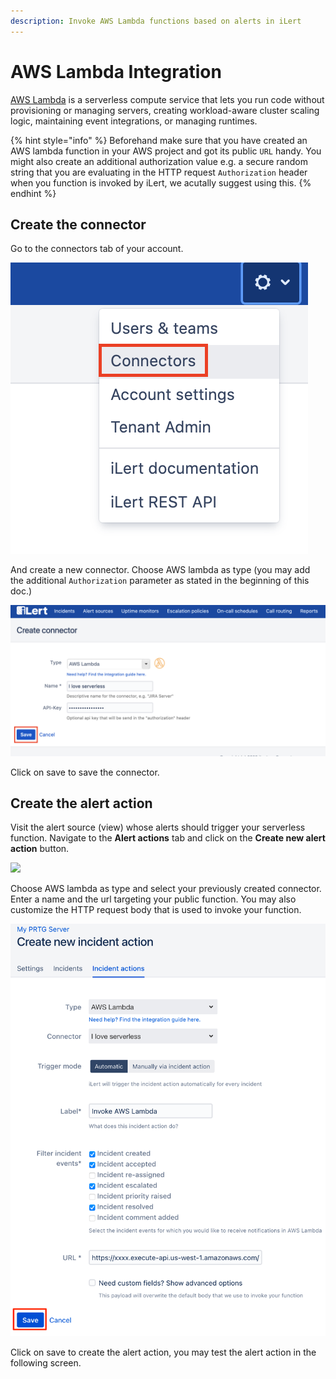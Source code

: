```yaml
---
description: Invoke AWS Lambda functions based on alerts in iLert
---
```


# AWS Lambda Integration

[AWS Lambda](https://aws.amazon.com/lambda/) is a serverless compute service that lets you run code without provisioning or managing servers, creating workload-aware cluster scaling logic, maintaining event integrations, or managing runtimes.

{% hint style="info" %}
Beforehand make sure that you have created an AWS lambda function in your AWS project and got its public `URL` handy. You might also create an additional authorization value e.g. a secure random string that you are evaluating in the HTTP request `Authorization` header when you function is invoked by iLert, we acutally suggest using this.
{% endhint %}

## Create the connector <a href="#connector" id="connector"></a>

Go to the connectors tab of your account.

![](<../.gitbook/assets/s1 (2) (1).png>)

And create a new connector. Choose AWS lambda as type (you may add the additional `Authorization` parameter as stated in the beginning of this doc.)

![](../.gitbook/assets/s2.png)

Click on save to save the connector.

## Create the alert action <a href="#connection" id="connection"></a>

Visit the alert source (view) whose alerts should trigger your serverless function. Navigate to the **Alert actions** tab and click on the **Create new alert action** button.

![](<../.gitbook/assets/new\_incident\_action (1).png>)

Choose AWS lambda as type and select your previously created connector. Enter a name and the url targeting your public function. You may also customize the HTTP request body that is used to invoke your function.

![](<../.gitbook/assets/iLert (57).png>)

Click on save to create the alert action, you may test the alert action in the following screen.
